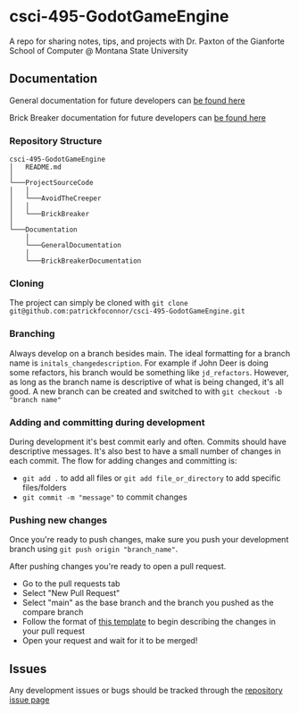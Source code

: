 # csci-495-GodotGameEngine
A repo for sharing notes, tips, and projects with Dr. Paxton of the Gianforte School of Computer @ Montana State University

## Documentation

General documentation for future developers can [be found here]()

Brick Breaker documentation for future developers can [be found here]()

### Repository Structure

```
csci-495-GodotGameEngine
│   README.md
│
└───ProjectSourceCode
│   │   
│   └───AvoidTheCreeper
│   │   
│   └───BrickBreaker
│      
└───Documentation
    │   
    └───GeneralDocumentation
    │   
    └───BrickBreakerDocumentation
```

### Cloning

The project can simply be cloned with `git clone git@github.com:patrickfoconnor/csci-495-GodotGameEngine.git`

### Branching

Always develop on a branch besides main. The ideal formatting for a branch name is `initals_changedescription`. For example if John Deer is doing some refactors, his branch would be something like `jd_refactors`. However, as long as the branch name is descriptive of what is being changed, it's all good. A new branch can be created and switched to with `git checkout -b "branch name"`

### Adding and committing during development

During development it's best commit early and often. Commits should have descriptive messages. It's also best to have a small number of changes in each commit. The flow for adding changes and committing is:

- `git add .` to add all files or `git add file_or_directory` to add specific files/folders
- `git commit -m "message"` to commit changes

### Pushing new changes

Once you're ready to push changes, make sure you push your development branch using `git push origin "branch_name"`.

After pushing changes you're ready to open a pull request.

- Go to the pull requests tab
- Select "New Pull Request"
- Select "main" as the base branch and the branch you pushed as the compare branch
- Follow the format of [this template]() to begin describing the changes in your pull request
- Open your request and wait for it to be merged!


## Issues

Any development issues or bugs should be tracked through the [repository issue page]()
